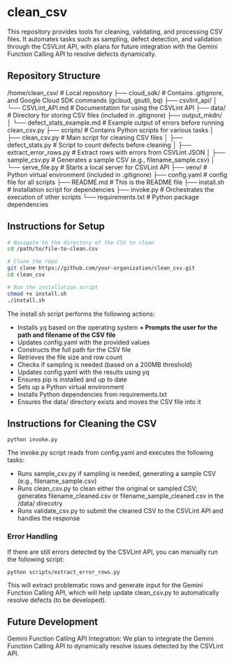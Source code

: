 # clean_csv

This repository provides tools for cleaning, validating, and processing CSV files. It automates tasks such as sampling, defect detection, and validation through the CSVLint API, with plans for future integration with the Gemini Function Calling API to resolve defects dynamically.

## Repository Structure

/home/clean_csv/           			# Local repository
├── cloud_sdk/             			# Contains .gitignore, and Google Cloud SDK commands (gcloud, gsutil, bq)
├── csvlint_api/
│   └── CSVLint_API.md 			    # Documentation for using the CSVLint API
├── data/                			# Directory for storing CSV files (included in .gitignore)
├── output_mkdn/
│   └── defect_stats_example.md 	# Example output of errors before running clean_csv.py
├── scripts/                		# Contains Python scripts for various tasks
│   ├── clean_csv.py        		# Main script for cleaning CSV files
│   ├── defect_stats.py     		# Script to count defects before cleaning
│   ├── extract_error_rows.py  		# Extract rows with errors from CSVLint JSON
│   ├── sample_csv.py       		# Generates a sample CSV (e.g., filename_sample.csv)
│   └── serve_file.py       		# Starts a local server for CSVLint API
├── venv/                   		# Python virtual environment (included in .gitignore)
├── config.yaml             		# config file for all scripts
├── README.md               		# This is the README file
├── install.sh              		# Installation script for dependencies
├── invoke.py 	            		# Orchestrates the execution of other scripts
└── requirements.txt        		# Python package dependencies

## Instructions for Setup

```bash
# Navigate to the directory of the CSV to clean
cd /path/to/file-to-clean.csv

# Clone the repo
git clone https://github.com/your-organization/clean_csv.git
cd clean_csv

# Run the installation script
chmod +x install.sh
./install.sh
```
The install.sh script performs the following actions:

+ Installs yq based on the operating system
**+ Prompts the user for the path and filename of the CSV file**
+ Updates config.yaml with the provided values
+ Constructs the full path for the CSV file
+ Retrieves the file size and row count
+ Checks if sampling is needed (based on a 200MB threshold)
+ Updates config.yaml with the results using yq
+ Ensures pip is installed and up to date
+ Sets up a Python virtual environment
+ Installs Python dependencies from requirements.txt
+ Ensures the data/ directory exists and moves the CSV file into it

## Instructions for Cleaning the CSV

`python invoke.py`

The invoke.py script reads from config.yaml and executes the following tasks:

+ Runs sample_csv.py if sampling is needed, generating a sample CSV (e.g., filename_sample.csv)
+ Runs clean_csv.py to clean either the original or sampled CSV; generates filename_cleaned.csv or filename_sample_cleaned.csv in the /data/ direcotry
+ Runs validate_csv.py to submit the cleaned CSV to the CSVLint API and handles the response

### Error Handling

If there are still errors detected by the CSVLint API, you can manually run the following script:

`python scripts/extract_error_rows.py`

This will extract problematic rows and generate input for the Gemini Function Calling API, which will help update clean_csv.py to automatically resolve defects (to be developed).

## Future Development

Gemini Function Calling API Integration: We plan to integrate the Gemini Function Calling API to dynamically resolve issues detected by the CSVLint API.
